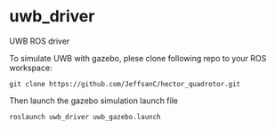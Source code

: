 # uwb_driver
UWB ROS driver

To simulate UWB with gazebo, plese clone following repo to your ROS workspace:

    git clone https://github.com/JeffsanC/hector_quadrotor.git
    
Then launch the gazebo simulation launch file
    
    roslaunch uwb_driver uwb_gazebo.launch
